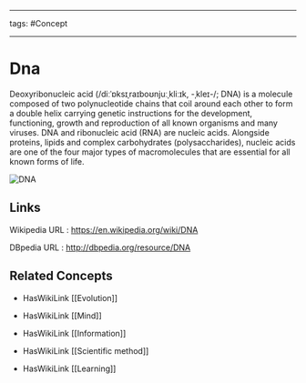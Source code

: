 




---

tags: #Concept

---
# Dna


Deoxyribonucleic acid (/diːˈɒksɪˌraɪboʊnjuːˌkliːɪk, -ˌkleɪ-/; DNA) is a molecule composed of two polynucleotide chains that coil around each other to form a double helix carrying genetic instructions for the development, functioning, growth and reproduction of all known organisms and many viruses. DNA and ribonucleic acid (RNA) are nucleic acids. Alongside proteins, lipids and complex carbohydrates (polysaccharides), nucleic acids are one of the four major types of macromolecules that are essential for all known forms of life.

![DNA](http://commons.wikimedia.org/wiki/Special:FilePath/DNA_Structure+Key+Labelled.pn_NoBB.png?width=300)


## Links


Wikipedia URL : https://en.wikipedia.org/wiki/DNA

DBpedia URL : http://dbpedia.org/resource/DNA


## Related Concepts


- HasWikiLink [[Evolution]]

- HasWikiLink [[Mind]]

- HasWikiLink [[Information]]

- HasWikiLink [[Scientific method]]

- HasWikiLink [[Learning]]